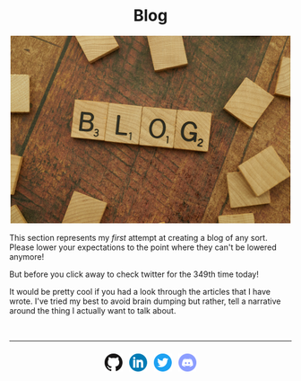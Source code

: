 <h1 align="center">Blog</h1>

<div align="center">
    <img src="../images/blog/blog_scrabble.png">
</div>

This section represents my _first_ attempt at creating a blog of any sort. Please lower your expectations to the point
where they can't be lowered anymore!

But before you click away to check twitter for the 349th time today!

It would be pretty cool if you had a look through the articles that I have wrote. I've tried my best to avoid brain
dumping but rather, tell a narrative around the thing I actually want to talk about.

<br>

- - - - 

<div align="center" style="padding-top: 8px">
    <a style="padding-left: 4px; padding-right: 4px" href="https://github.com/sgoudham" target="_blank" rel="noopener noreferrer"><img src="../images/icons/github.png"></a>
    <a style="padding-left: 4px; padding-right: 4px" href="https://linkedin.com/in/sgoudham" target="_blank" rel="noopener noreferrer"><img src="../images/icons/linkedin.png"></a>
    <a style="padding-left: 4px; padding-right: 4px" href="https://twitter.com/RealGoudham" target="_blank" rel="noopener noreferrer"><img src="../images/icons/twitter.png"></a>
    <a style="padding-left: 4px; padding-right: 4px" href="https://discord.bio/p/hammy" target="_blank" rel="noopener noreferrer"><img src="../images/icons/discord.png"></a>
</div>